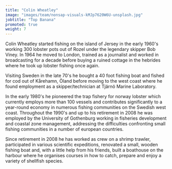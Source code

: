 ```yaml
---
title: "Colin Wheatley"
image: "images/team/nonsap-visuals-kMJp7620W6U-unsplash.jpg"
jobtitle: "Top Banana"
promoted: true
weight: 7
---
```


Colin Wheatley started fishing on the island of Jersey in the early 1960's working 300 lobster pots out of Rozel under the legendary skipper Bob Viney. In 1964 he moved to London, trained as a journalist and worked in broadcasting for a decade before buying a ruined cottage in the hebrides where he took up lobster fishing once again.

Visiting Sweden in the late 70's he bought a 40 foot fishing boat and fished for cod out of Kårehamn, Öland before moving to the west coast where he found employment as a skipper/technician at Tjärnö Marine Laboratory.

In the early 1980's he pioneered the trap fishery for norway lobster which currently employs more than 100 vessels and contributes significantly to a year-round economy in numerous fishing communities on the Swedish west coast. Throughout the 1990's and up to his retirement in 2008 he was employed by the University of Gothenburg working in fisheries development and coastal zone management, addressing the difficulties confronting small fishing communities in a number of european countries.

Since retirement in 2008 he has worked as crew on a shrimp trawler, participated in various scientific expeditions, renovated a small, wooden fishing boat and, with a little help from his friends, built a boathouse on the harbour where he organises courses in how to catch, prepare and enjoy a variety of shellfish species.
